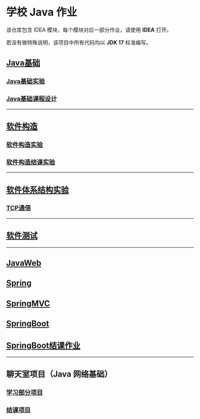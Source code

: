 # 学校 Java 作业

该仓库包含 IDEA 模块，每个模块对应一部分作业，请使用 **IDEA** 打开。

若没有做特殊说明，该项目中所有代码均以 **JDK 17** 标准编写。

## [Java基础](Foundation)

### [Java基础实验](Foundation/FoundationExperiment)

### [Java基础课程设计](Foundation/Snake)

---

## [软件构造](SoftwareArchitecture)

### [软件构造实验](SoftwareArchitecture/Experiment)

### [软件构造结课实验](SoftwareArchitecture/TestYourCalculation)

---

## [软件体系结构实验](SoftwareStructure)

### [TCP通信](TCPTalker)

---

## [软件测试](SoftwareTest)

---

## [JavaWeb](KenkoWeb)

## [Spring](spring)

## [SpringMVC](spring-mvc)

## [SpringBoot](springboot)

## [SpringBoot结课作业](springboot-project)

---

## 聊天室项目（Java 网络基础）

### [学习部分项目](chat-learn)

### [结课项目](chat-project)
